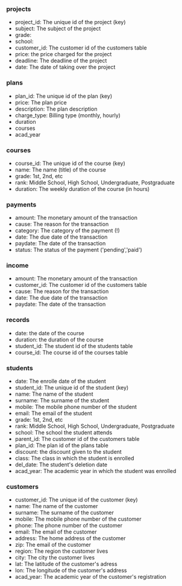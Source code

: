 ### projects
* project_id: The unique id of the project (key)
* subject: The subject of the project
* grade:
* school: 
* customer_id: The customer id of the customers table 
* price: the price charged for the project 
* deadline: The deadline of the project 
* date: The date of taking over the project
### plans
* plan_id: The unique id of the plan (key)
* price: The plan price
* description: The plan description 
* charge_type: Billing type (monthly, hourly) 
* duration 
* courses 
* acad_year 
### courses
* course_id: The unique id of the course (key) 
* name: The name (title) of the course 
* grade: 1st, 2nd, etc 
* rank: Middle School, High School, Undergraduate, Postgraduate 
* duration: The weekly duration of the course (in hours) 
### payments
* amount: The monetary amount of the transaction
* cause: The reason for the transaction  
* category: The category of the payment (!) 
* date: The due date of the transaction 
* paydate: The date of the transaction 
* status: The status of the payment ('pending','paid')
### income
* amount: The monetary amount of the transaction
* customer_id: The customer id of the customers table
* cause: The reason for the transaction 
* date: The due date of the transaction  
* paydate: The date of the transaction 
### records
* date: the date of the course
* duration: the duration of the course 
* student_id: The student id of the students table 
* course_id: The course id of the courses table 
### students
* date: The enrolle date of the student
* student_id: The unique id of the student (key) 
* name: The name of the student 
* surname: The surname of the student 
* mobile: The mobile phone number of the student 
* email: The email of the student 
* grade: 1st, 2nd, etc 
* rank: Middle School, High School, Undergraduate, Postgraduate 
* school: The school the student attends 
* parent_id: The customer id of the customers table 
* plan_id: The plan id of the plans table 
* discount: the discount given to the student 
* class: The class in which the student is enrolled 
* del_date: The student's deletion date 
* acad_year: The academic year in which the student was enrolled 
### customers
* customer_id: The unique id of the customer (key)
* name: The name of the customer
* surname: The surname of the customer
* mobile: The mobile phone number of the customer
* phone: The phone number of the customer 
* email: The email of the customer  
* address: The home address of the customer 
* zip: The email of the customer 
* region: The region the customer lives
* city: The city the customer lives
* lat: The latitude of the customer's adress 
* lon: The longitude of the customer's address 
* acad_year: The academic year of the customer's registration 

